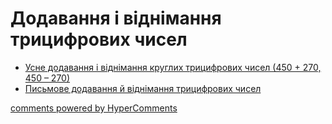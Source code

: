 <div id="hypercomments_widget" class="js-hypercomments-widget invisible"></div>

# Додавання і віднімання трицифрових чисел
   * [Усне додавання і віднімання круглих трицифрових чисел (450 + 270, 450 – 270)](usne_dodavannya_ta_vydnymannya_kruglih_tritsifrovih_chysel.md)
   * [Письмове додавання й віднімання трицифрових чисел](pismove_dodavannya_i_vydnymannya_tritsifrovih_chisel.md)

<div class="js-hypercomments-container">
    <a href="http://hypercomments.com" class="hc-link" title="comments widget">comments powered by HyperComments</a>
</div>
